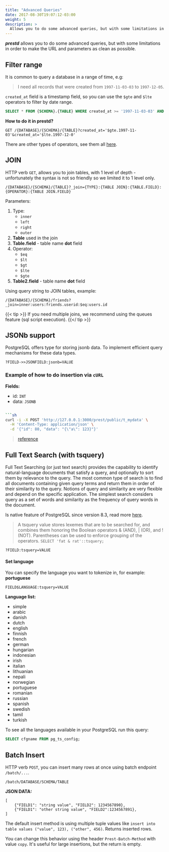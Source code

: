 ```yaml
---
title: "Advanced Queries"
date: 2017-08-30T19:07:12-03:00
weight: 5
description: >
  Allows you to do some advanced queries, but with some limitations in order not to "dirty" the URL and parameters.
---
```


_**prestd**_ allows you to do some advanced queries, but with some limitations in order to make the URL and parameters as clean as possible.

## Filter range

It is common to query a database in a range of time, e.g:

> I need all records that were created from `1997-11-03-03` to `1997-12-05`.

`created_at` field is a timestamp field, so you can use the `$gte` and `$lte` operators to filter by date range.

```sql
SELECT * FROM {SCHEMA}.{TABLE} WHERE created_at >= '1997-11-03-03' AND created_at <= '1997-12-05'
```

**How to do it in prestd?**

```http
GET /{DATABASE}/{SCHEMA}/{TABLE}?created_at='$gte.1997-11-03'&created_at='$lte.1997-12-0'
```

There are other types of operators, see them all [here](/prestd/api-reference/parameters/#operators).

## JOIN

HTTP verb `GET`, allows you to join tables, with 1 level of depth - unfortunately the syntax is not so friendly so we limited it to 1 level only.

```
/{DATABASE}/{SCHEMA}/{TABLE}?_join={TYPE}:{TABLE JOIN}:{TABLE.FIELD}:{OPERATOR}:{TABLE JOIN.FIELD}
```

Parameters:

1. Type:
   - `inner`
   - `left`
   - `right`
   - `outer`
2. **Table** used in the join
3. **Table.field** - table name **dot** field
4. Operator:
   - `$eq`
   - `$lt`
   - `$gt`
   - `$lte`
   - `$gte`
6. **Table2.field** - table name **dot** field

Using query string to JOIN tables, example:

```
/{DATABASE}/{SCHEMA}/friends?_join=inner:users:friends.userid:$eq:users.id
```

{{< tip >}}
If you need multiple joins, we recommend using the queues feature (sql script execution).
{{</ tip >}}

## JSONb support

PostgreSQL offers type for storing jsonb data. To implement efficient query mechanisms for these data types.

```
?FIELD->>JSONFIELD:jsonb=VALUE
```

### Example of how to do insertion via `cURL`

**Fields:**

* id: `INT`
* data: `JSONB`

```sh

```sh
curl -i -X POST 'http://127.0.0.1:3000/prest/public/t_mydata' \
  -H 'Content-Type: application/json' \
  -d '{"id": 80, "data": "{\"a\": 123}"}'
```

> [reference](https://github.com/prest/prest/issues/815)

## Full Text Search (with tsquery)

Full Text Searching (or just text search) provides the capability to identify natural-language documents that satisfy a query, and optionally to sort them by relevance to the query. The most common type of search is to find all documents containing given query terms and return them in order of their similarity to the query. Notions of query and similarity are very flexible and depend on the specific application. The simplest search considers query as a set of words and similarity as the frequency of query words in the document.

Is native feature of PostgreSQL since version 8.3, read more [here](https://www.postgresql.org/docs/9.5/textsearch-intro.html).

> A tsquery value stores lexemes that are to be searched for, and combines them honoring the Boolean operators & (AND), | (OR), and ! (NOT). Parentheses can be used to enforce grouping of the operators.
> `SELECT 'fat & rat'::tsquery;`

```
?FIELD:tsquery=VALUE
```

#### Set language

You can specify the language you want to tokenize in, for example: **portuguese**

```
FIELD$LANGUAGE:tsquery=VALUE
```

**Language list:**

- simple
- arabic
- danish
- dutch
- english
- finnish
- french
- german
- hungarian
- indonesian
- irish
- italian
- lithuanian
- nepali
- norwegian
- portuguese
- romanian
- russian
- spanish
- swedish
- tamil
- turkish

To see all the languages available in your PostgreSQL run this query:

```sql
SELECT cfgname FROM pg_ts_config;
```

## Batch Insert

HTTP verb `POST`, you can insert many rows at once using batch endpoint `/batch/...`.

```
/batch/DATABASE/SCHEMA/TABLE

```

**JSON DATA:**

```
[
    {"FIELD1": "string value", "FIELD2": 1234567890},
    {"FIELD1": "other string value", "FIELD2":1234567891},
]
```

The default insert method is using multiple tuple values like `insert into table values ("value", 123), ("other", 456)`. Returns inserted rows.

You can change this behavior using the header `Prest-Batch-Method` with value `copy`. It's useful for large insertions, but the return is empty.

